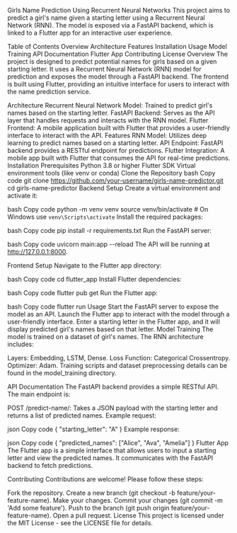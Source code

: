 Girls Name Prediction Using Recurrent Neural Networks
This project aims to predict a girl's name given a starting letter using a Recurrent Neural Network (RNN). The model is exposed via a FastAPI backend, which is linked to a Flutter app for an interactive user experience.

Table of Contents
Overview
Architecture
Features
Installation
Usage
Model Training
API Documentation
Flutter App
Contributing
License
Overview
The project is designed to predict potential names for girls based on a given starting letter. It uses a Recurrent Neural Network (RNN) model for prediction and exposes the model through a FastAPI backend. The frontend is built using Flutter, providing an intuitive interface for users to interact with the name prediction service.

Architecture
Recurrent Neural Network Model: Trained to predict girl's names based on the starting letter.
FastAPI Backend: Serves as the API layer that handles requests and interacts with the RNN model.
Flutter Frontend: A mobile application built with Flutter that provides a user-friendly interface to interact with the API.
Features
RNN Model: Utilizes deep learning to predict names based on a starting letter.
API Endpoint: FastAPI backend provides a RESTful endpoint for predictions.
Flutter Integration: A mobile app built with Flutter that consumes the API for real-time predictions.
Installation
Prerequisites
Python 3.8 or higher
Flutter SDK
Virtual environment tools (like venv or conda)
Clone the Repository
bash
Copy code
git clone https://github.com/your-username/girls-name-predictor.git
cd girls-name-predictor
Backend Setup
Create a virtual environment and activate it:

bash
Copy code
python -m venv venv
source venv/bin/activate  # On Windows use `venv\Scripts\activate`
Install the required packages:

bash
Copy code
pip install -r requirements.txt
Run the FastAPI server:

bash
Copy code
uvicorn main:app --reload
The API will be running at http://127.0.0.1:8000.

Frontend Setup
Navigate to the Flutter app directory:

bash
Copy code
cd flutter_app
Install Flutter dependencies:

bash
Copy code
flutter pub get
Run the Flutter app:

bash
Copy code
flutter run
Usage
Start the FastAPI server to expose the model as an API.
Launch the Flutter app to interact with the model through a user-friendly interface.
Enter a starting letter in the Flutter app, and it will display predicted girl's names based on that letter.
Model Training
The model is trained on a dataset of girl's names. The RNN architecture includes:

Layers: Embedding, LSTM, Dense.
Loss Function: Categorical Crossentropy.
Optimizer: Adam.
Training scripts and dataset preprocessing details can be found in the model_training directory.

API Documentation
The FastAPI backend provides a simple RESTful API. The main endpoint is:

POST /predict-name/: Takes a JSON payload with the starting letter and returns a list of predicted names.
Example request:

json
Copy code
{
  "starting_letter": "A"
}
Example response:

json
Copy code
{
  "predicted_names": ["Alice", "Ava", "Amelia"]
}
Flutter App
The Flutter app is a simple interface that allows users to input a starting letter and view the predicted names. It communicates with the FastAPI backend to fetch predictions.

Contributing
Contributions are welcome! Please follow these steps:

Fork the repository.
Create a new branch (git checkout -b feature/your-feature-name).
Make your changes.
Commit your changes (git commit -m 'Add some feature').
Push to the branch (git push origin feature/your-feature-name).
Open a pull request.
License
This project is licensed under the MIT License - see the LICENSE file for details.

